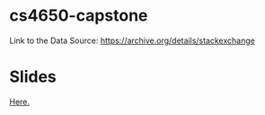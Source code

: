 # cs4650-capstone

Link to the Data Source:
https://archive.org/details/stackexchange

# Slides
[Here.](https://docs.google.com/presentation/d/1GLqh5cuz208eRSCihCxEpygSumX3abl0HJ2F8DUyY3I/edit?usp=sharing)
